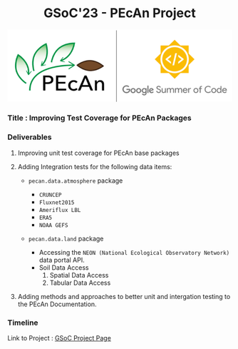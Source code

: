 # <div align="center">GSoC'23 - PEcAn Project </div>

![header](assets/header.png)

### Title : Improving Test Coverage for PEcAn Packages

### Deliverables
1) Improving unit test coverage for PEcAn base packages

2) Adding Integration tests for the following data items:
     + `pecan.data.atmosphere` package
         - `CRUNCEP`
         - `Fluxnet2015`
         - `Ameriflux LBL`
         - `ERA5` 
         - `NOAA GEFS`
        
     + `pecan.data.land` package
         - Accessing the `NEON (National Ecological Observatory Network)` data portal API.
         - Soil Data Access
            1) Spatial Data Access
            2) Tabular Data Access


3) Adding methods and approaches to better unit and intergation testing to the PEcAn Documentation.

### Timeline


Link to Project : [GSoC Project Page](https://summerofcode.withgoogle.com/programs/2023/projects/ozz95eVk)

